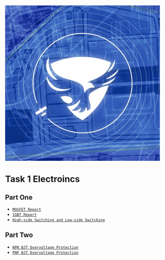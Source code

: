 
<p align="center">
  <img src="./images/362950444_773149307939637_1127387418494108291_n.jpg" />
</p>

# Task 1 Electroincs

## Part One
- [`MOSFET Report`](./Electroincs/MOSFET/MOSFET.pdf)
- [`IGBT Report`](./Electroincs/IGBT/IGBT.pdf)
- [`High-side Switching and Low-side Switching`](./Electroincs/Low-side%20and%20High-side/High-side%20and%20Low-side%20Switching.pdf)

## Part Two

- [`NPN BJT Overvoltage Protection`](./Electroincs/Overvoltage/NPN/)
- [`PNP BJT Overvoltage Protection`](./Electroincs/Overvoltage/PNP/)
